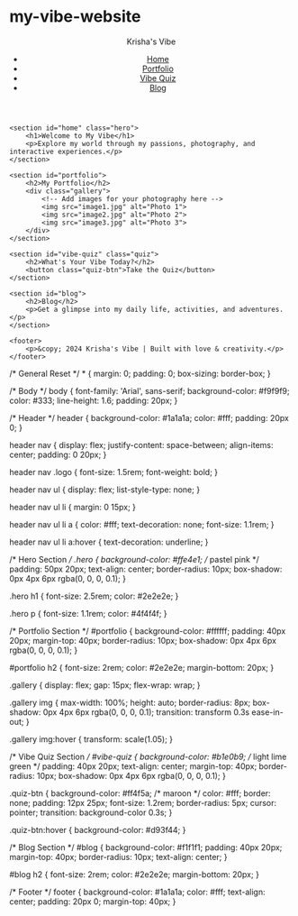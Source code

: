 # my-vibe-website
<!DOCTYPE html>
<html lang="en">
<head>
    <meta charset="UTF-8">
    <meta name="viewport" content="width=device-width, initial-scale=1.0">
    <title>Krisha's Vibe</title>
    <link rel="stylesheet" href="styles.css">
</head>
<body>
    <header>
        <nav>
            <div class="logo">Krisha's Vibe</div>
            <ul>
                <li><a href="#home">Home</a></li>
                <li><a href="#portfolio">Portfolio</a></li>
                <li><a href="#vibe-quiz">Vibe Quiz</a></li>
                <li><a href="#blog">Blog</a></li>
            </ul>
        </nav>
    </header>

    <section id="home" class="hero">
        <h1>Welcome to My Vibe</h1>
        <p>Explore my world through my passions, photography, and interactive experiences.</p>
    </section>

    <section id="portfolio">
        <h2>My Portfolio</h2>
        <div class="gallery">
            <!-- Add images for your photography here -->
            <img src="image1.jpg" alt="Photo 1">
            <img src="image2.jpg" alt="Photo 2">
            <img src="image3.jpg" alt="Photo 3">
        </div>
    </section>

    <section id="vibe-quiz" class="quiz">
        <h2>What's Your Vibe Today?</h2>
        <button class="quiz-btn">Take the Quiz</button>
    </section>

    <section id="blog">
        <h2>Blog</h2>
        <p>Get a glimpse into my daily life, activities, and adventures.</p>
    </section>

    <footer>
        <p>&copy; 2024 Krisha's Vibe | Built with love & creativity.</p>
    </footer>
</body>
</html>
/* General Reset */
* {
    margin: 0;
    padding: 0;
    box-sizing: border-box;
}

/* Body */
body {
    font-family: 'Arial', sans-serif;
    background-color: #f9f9f9;
    color: #333;
    line-height: 1.6;
    padding: 20px;
}

/* Header */
header {
    background-color: #1a1a1a;
    color: #fff;
    padding: 20px 0;
}

header nav {
    display: flex;
    justify-content: space-between;
    align-items: center;
    padding: 0 20px;
}

header nav .logo {
    font-size: 1.5rem;
    font-weight: bold;
}

header nav ul {
    display: flex;
    list-style-type: none;
}

header nav ul li {
    margin: 0 15px;
}

header nav ul li a {
    color: #fff;
    text-decoration: none;
    font-size: 1.1rem;
}

header nav ul li a:hover {
    text-decoration: underline;
}

/* Hero Section */
.hero {
    background-color: #ffe4e1;  /* pastel pink */
    padding: 50px 20px;
    text-align: center;
    border-radius: 10px;
    box-shadow: 0px 4px 6px rgba(0, 0, 0, 0.1);
}

.hero h1 {
    font-size: 2.5rem;
    color: #2e2e2e;
}

.hero p {
    font-size: 1.1rem;
    color: #4f4f4f;
}

/* Portfolio Section */
#portfolio {
    background-color: #ffffff;
    padding: 40px 20px;
    margin-top: 40px;
    border-radius: 10px;
    box-shadow: 0px 4px 6px rgba(0, 0, 0, 0.1);
}

#portfolio h2 {
    font-size: 2rem;
    color: #2e2e2e;
    margin-bottom: 20px;
}

.gallery {
    display: flex;
    gap: 15px;
    flex-wrap: wrap;
}

.gallery img {
    max-width: 100%;
    height: auto;
    border-radius: 8px;
    box-shadow: 0px 4px 6px rgba(0, 0, 0, 0.1);
    transition: transform 0.3s ease-in-out;
}

.gallery img:hover {
    transform: scale(1.05);
}

/* Vibe Quiz Section */
#vibe-quiz {
    background-color: #b1e0b9; /* light lime green */
    padding: 40px 20px;
    text-align: center;
    margin-top: 40px;
    border-radius: 10px;
    box-shadow: 0px 4px 6px rgba(0, 0, 0, 0.1);
}

.quiz-btn {
    background-color: #ff4f5a; /* maroon */
    color: #fff;
    border: none;
    padding: 12px 25px;
    font-size: 1.2rem;
    border-radius: 5px;
    cursor: pointer;
    transition: background-color 0.3s;
}

.quiz-btn:hover {
    background-color: #d93f44;
}

/* Blog Section */
#blog {
    background-color: #f1f1f1;
    padding: 40px 20px;
    margin-top: 40px;
    border-radius: 10px;
    text-align: center;
}

#blog h2 {
    font-size: 2rem;
    color: #2e2e2e;
    margin-bottom: 20px;
}

/* Footer */
footer {
    background-color: #1a1a1a;
    color: #fff;
    text-align: center;
    padding: 20px 0;
    margin-top: 40px;
}
